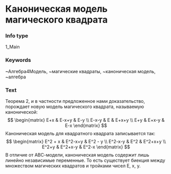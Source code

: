 # Каноническая модель магического квадрата
### Info type
1_Main
### Keywords
~Алгебра4Модель, ~магические квадраты, ~каноническая модель, ~алгебра
### Text
Теорема 2, и в частности предложенное нами доказательство, порождает новую модель магического квадрата, называемую канонической:
$$
\begin{matrix}
E+x & E-x+y & E-y \\
E-x-y & E & E+x+y \\
E+y & E+x-y & E-x
\end{matrix}
$$
Каноническая модель для квадратного квадрата записывается так:
$$
\begin{matrix}
E^2 + x & E^2-x+y & E^2 - y \\
E^2-x-y & E^2 & E^2+x+y \\
E^2+y & E^2+x-y & E^2-x
\end{matrix}
$$
В отличие от АВС-модели, каноническая модель содержит лишь линейно независимые переменные. То есть существует биекция между множеством магических квадратов и тройками чисел E, x, y.
```
